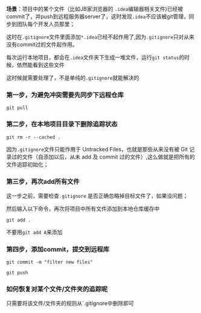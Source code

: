 **场景**：项目中的某个文件（比如JB家浏览器的 `.idea`编辑器相关文件)已经被commit了，并push到远程服务器server了，这时发现`.idea`不应该被git管理，同步到团队每个开发人员那里；

这时在`.gitignore`文件里面添加`*.idea`已经不起作用了,因为`.gitignore`只对从来没有commit过的文件起作用。

每次运行本地项目，都会在`.idea`文件夹下生成一堆文件，运行`git status`的时候，依然能看到这些文件

这时候就需要处理了，不是单纯的`.gitignore`就能解决的

### 第一步，为避免冲突需要先同步下远程仓库
```
git pull
```

### 第二步，在本地项目目录下删除追踪状态
```
git rm -r --cached .
```
因为`.gitignore`文件只能作用于 Untracked Files，也就是那些从来没有被 Git 记录过的文件（自添加以后，从未 add 及 commit 过的文件）,这么做就是把所有的文件追踪初始化；

### 第三步，再次add所有文件

这一步之前，需要检查`.gitignore` 是否正确忽略掉目标文件了，如果没问题；

然后输入以下命令，再次将项目中所有文件添加到本地仓库缓存中
```
git add .
```
不要用`git add A`来添加

### 第四步，添加commit，提交到远程库
```
git commit -m "filter new files"
```
```
git push
```

### 如何恢复对某个文件/文件夹的追踪呢

只需要将该文件/文件夹的规则从`.gitignore中删除即可